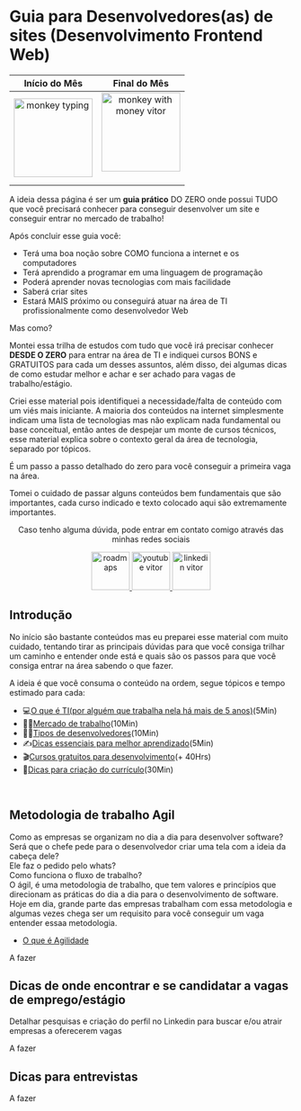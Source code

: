# Guia para Desenvolvedores(as) de sites (Desenvolvimento Frontend Web)
  
|Início do Mês  | Final do Mês |
| :------------:|:---------------:| 
 <img src="https://i.makeagif.com/media/12-06-2015/xb2feE.gif" height="140"  alt="monkey typing" />  | <img src="https://c.tenor.com/j5dZt5jLdpkAAAAC/monkey-money.gif" height="140" alt="monkey with money vitor" /><br /><br />

A ideia dessa página é ser um **guia prático** DO ZERO onde possui TUDO que você precisará conhecer para conseguir desenvolver um site e conseguir entrar no mercado de trabalho! <br />

Após concluir esse guia você:
 - Terá uma boa noção sobre COMO funciona a internet e os computadores
 - Terá aprendido a programar em uma linguagem de programação
 - Poderá aprender novas tecnologias com mais facilidade
 - Saberá criar sites
 - Estará MAIS próximo ou conseguirá atuar na área de TI profissionalmente como desenvolvedor Web  

Mas como? <br />

Montei essa trilha de estudos com tudo que você irá precisar conhecer **DESDE O ZERO** para entrar na área de TI e indiquei cursos BONS e GRATUITOS para cada um desses assuntos, além disso, dei algumas dicas de como estudar melhor e achar e ser achado para vagas de trabalho/estágio. <br />

Criei esse material pois identifiquei a necessidade/falta de conteúdo com um viés mais iniciante.
A maioria dos conteúdos na internet simplesmente indicam uma lista de tecnologias mas não explicam nada fundamental ou base conceitual, então antes de despejar um monte de cursos técnicos, esse material explica sobre o contexto geral da área de tecnologia, separado por tópicos. <br />

É um passo a passo detalhado do zero para você conseguir a primeira vaga na área.

Tomei o cuidado de passar alguns conteúdos bem fundamentais que são importantes, cada curso indicado e texto
 colocado aqui são extremamente importantes.


<p align="center">Caso tenho alguma dúvida, pode entrar em contato comigo através das minhas redes sociais<p>

<p align="center">
     <a href="https://instagram.com/vitorfariaz">
    	 <img src="https://upload.wikimedia.org/wikipedia/commons/thumb/a/a5/Instagram_icon.png/2048px-Instagram_icon.png" height="68" alt="roadmaps" />
    </a>
     <a href="https://www.youtube.com/channel/UCt0raH0P0UX-rEuiJZkkOvA/videos">
    	 <img src="https://icones.pro/wp-content/uploads/2021/02/youtube-logo-icone.png" height="68" alt="youtube vitor" />
    </a>
      <a href="https://www.linkedin.com/in/vitor-farias-a60760121/">
    	 <img src="https://www.gov.br/agricultura/pt-br/centrais-de-conteudo/imagens/linkedin.png" height="68" alt="linkedin vitor" />
    </a>
</p>
 

## Introdução
No início são bastante conteúdos mas eu preparei esse material com muito cuidado, tentando tirar as principais dúvidas para que você consiga trilhar um caminho
e entender onde está e quais são os passos para que você consiga entrar na área sabendo o que fazer. <br />

A ideia é que você consuma o conteúdo na ordem, segue tópicos e tempo estimado para cada:
 - 💻[O que é TI(por alguém que trabalha nela há mais de 5 anos)](o-que-e-ti.md)(5Min)
 - 👷‍♂️[Mercado de trabalho](mercado-de-trabalho.md)(10Min)
 - 👨‍💻[Tipos de desenvolvedores](tipos-de-desenvolvedores.md)(10Min)
 - ✍[Dicas essenciais para melhor aprendizado](melhor-aprendizado.md)(5Min)
 - 🎬[Cursos gratuitos para desenvolvimento](cursos-desenvolvimento-web.md)(+ 40Hrs)
 - 📝[Dicas para criação do currículo](dicas-criacao-curriculo.md)(30Min)
 
<br />

## Metodologia de trabalho Agil
Como as empresas se organizam no dia a dia para desenvolver software? Será que o chefe pede para o desenvolvedor criar uma tela com a ideia da cabeça dele? <br /> 
Ele faz o pedido pelo whats? <br />
Como funciona o fluxo de trabalho? <br />
O ágil, é uma metodologia de trabalho, que tem valores e princípios que direcionam as práticas do dia a dia para o desenvolvimento de software. <br />
Hoje em dia, grande parte das empresas trabalham com essa metodologia e algumas vezes chega ser um requisito para você conseguir um vaga entender essaa metodologia. <br />

 - [O que é Agilidade](https://www.linkedin.com/video/event/urn:li:ugcPost:6914525357228331009/)

A fazer 

## Dicas de onde encontrar e se candidatar a vagas de emprego/estágio

Detalhar pesquisas e criação do perfil no Linkedin para buscar e/ou atrair empresas a oferecerem vagas

A fazer 

## Dicas para entrevistas 

A fazer 

